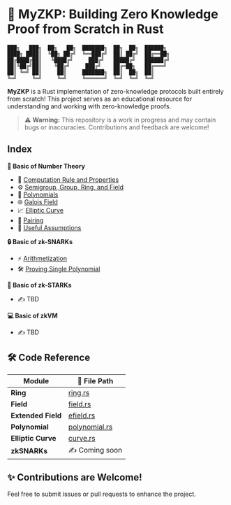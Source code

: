 # 🚀 MyZKP: Building Zero Knowledge Proof from Scratch in Rust

```
███╗   ███╗  ██╗   ██╗  ███████╗  ██╗  ██╗  ██████╗  
████╗ ████║  ╚██╗ ██╔╝  ╚══███╔╝  ██║ ██╔╝  ██╔══██╗ 
██╔████╔██║   ╚████╔╝     ███╔╝   █████╔╝   ██████╔╝ 
██║╚██╔╝██║    ╚██╔╝     ███╔╝    ██╔═██╗   ██╔═══╝  
██║ ╚═╝ ██║     ██║     ███████╗  ██║  ██╗  ██║      
╚═╝     ╚═╝     ╚═╝     ╚══════╝  ╚═╝  ╚═╝  ╚═╝   
```

**MyZKP** is a Rust implementation of zero-knowledge protocols built entirely from scratch! This project serves as an educational resource for understanding and working with zero-knowledge proofs.

> ⚠️ **Warning:** 
> This repository is a work in progress and may contain bugs or inaccuracies. Contributions and feedback are welcome!

## Index

**🧮 Basic of Number Theory**

- 📝 [Computation Rule and Properties](https://koukyosyumei.github.io/MyZKP/number_theory/subsec1.html)
- ⚙️ [Semigroup, Group, Ring, and Field](https://koukyosyumei.github.io/MyZKP/number_theory/subsec2.html)
- 🔢 [Polynomials](https://koukyosyumei.github.io/MyZKP/number_theory/subsec3.html)
- 🌐 [Galois Field](https://koukyosyumei.github.io/MyZKP/number_theory/subsec4.html)
- 📈 [Elliptic Curve](https://koukyosyumei.github.io/MyZKP/number_theory/subsec5.html)
- 🔗 [Pairing](https://koukyosyumei.github.io/MyZKP/number_theory/subsec6.html)
- 🤔 [Useful Assumptions](https://koukyosyumei.github.io/MyZKP/number_theory/subsec7.html)

**🔒 Basic of zk-SNARKs**

- ⚡ [Arithmetization](https://koukyosyumei.github.io/MyZKP/zksnark/subsec2.html)
- 🛠️ [Proving Single Polynomial](https://koukyosyumei.github.io/MyZKP/zksnark/subsec3.html)
  
**🌟 Basic of zk-STARKs**

- ✍️ TBD

**💻 Basic of zkVM**

- ✍️ TBD

## 🛠️ Code Reference

| Module              | 📂 File Path                                      |
|---------------------|---------------------------------------------------|
| **Ring**            | [ring.rs](https://github.com/Koukyosyumei/MyZKP/tree/main/myzkp/src/modules/ring.rs)           |
| **Field**           | [field.rs](https://github.com/Koukyosyumei/MyZKP/tree/main/myzkp/src/modules/field.rs)         |
| **Extended Field**  | [efield.rs](https://github.com/Koukyosyumei/MyZKP/tree/main/myzkp/src/modules/efield.rs)       |
| **Polynomial**      | [polynomial.rs](https://github.com/Koukyosyumei/MyZKP/tree/main/myzkp/src/modules/polynomial.rs)|
| **Elliptic Curve**  | [curve.rs](https://github.com/Koukyosyumei/MyZKP/tree/main/myzkp/src/modules/curve.rs)         |
| **zkSNARKs**        | ✍️ Coming soon                                   |

## ✨ **Contributions are Welcome!**  
Feel free to submit issues or pull requests to enhance the project.